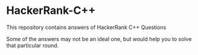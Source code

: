 # HackerRank-C++

This repository contains answers of HackerRank C++ Questions

Some of the answers may not be an ideal one, but would help you to solve that particular round.